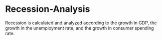 # Recession-Analysis
Recession is calculated and analyzed according to the growth in GDP, the growth in the unemployment rate, and the growth in consumer spending rate.

